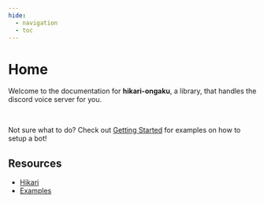 ```yaml
---
hide:
  - navigation
  - toc
---
```


# Home

Welcome to the documentation for **hikari-ongaku**, a library, that handles the discord voice server for you.

<br>

Not sure what to do? Check out [Getting Started](getting_started/index.md) for examples on how to setup a bot!

## Resources

 - [Hikari](https://hikari-py.dev/)
 - [Examples](https://github.com/MPlatypus/hikari-ongaku/tree/main/examples)